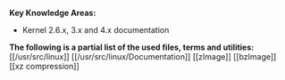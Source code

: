 **Key Knowledge Areas:**

- Kernel 2.6.x, 3.x and 4.x documentation

**The following is a partial list of the used files, terms and utilities:**
[[/usr/src/linux]]
[[/usr/src/linux/Documentation]]
[[zImage]]
[[bzImage]]
[[xz compression]]
